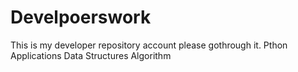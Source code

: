 # Develpoerswork
This is my developer repository account please gothrough it.
Pthon Applications
Data Structures Algorithm 

